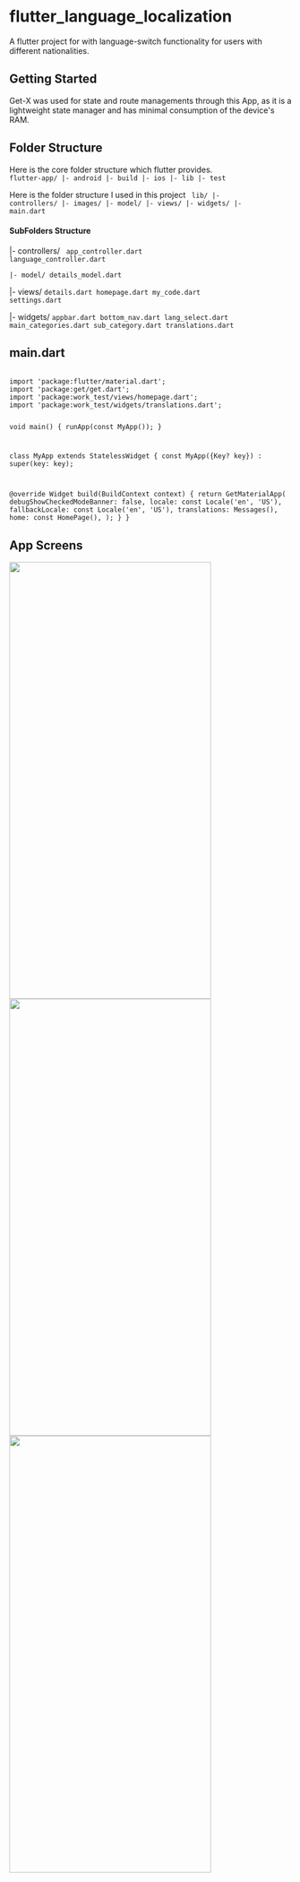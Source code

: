 # flutter_language_localization

A flutter project for with language-switch functionality for users with different nationalities.

## Getting Started
Get-X was used for state and route managements through this App, as it is a lightweight state manager and has minimal consumption of the device's RAM.

## Folder Structure
Here is the core folder structure which flutter provides.
<code>
flutter-app/
 |- android
 |- build
 |- ios
 |- lib
 |- test
 </code>
 
 Here is the folder structure I used in this project
<code> 
lib/
|- controllers/
|- images/
|- model/
|- views/
|- widgets/
|- main.dart</code>


#### SubFolders Structure

|- controllers/
<code> app_controller.dart
language_controller.dart</code>

<code>|- model/
details_model.dart</code>

|- views/
<code>details.dart
homepage.dart
my_code.dart
settings.dart</code>

|- widgets/
<code>appbar.dart
bottom_nav.dart
lang_select.dart
main_categories.dart
sub_category.dart
translations.dart</code>


## main.dart
<code>
import 'package:flutter/material.dart';
import 'package:get/get.dart';
import 'package:work_test/views/homepage.dart';
import 'package:work_test/widgets/translations.dart';

void main() {
  runApp(const MyApp());
}

class MyApp extends StatelessWidget {
  const MyApp({Key? key}) : super(key: key);

  @override
  Widget build(BuildContext context) {
    return GetMaterialApp(
      debugShowCheckedModeBanner: false,
      locale: const Locale('en', 'US'),
      fallbackLocale: const Locale('en', 'US'),
      translations: Messages(),
      home: const HomePage(),
    );
  } }</code>
  
  
  ## App Screens
  <img src="https://user-images.githubusercontent.com/120676400/210814258-f3253ade-5d30-42e5-a390-cd98d720ca85.png" width="360" height="780">  <img src="https://user-images.githubusercontent.com/120676400/210814287-abc0ce53-9a5f-4e47-ae33-d4d239c97b6b.png" width="360" height="780">  <img src="https://user-images.githubusercontent.com/120676400/210814316-aaf89983-3728-49b9-8876-661eb446efc2.png" width="360" height="780">
